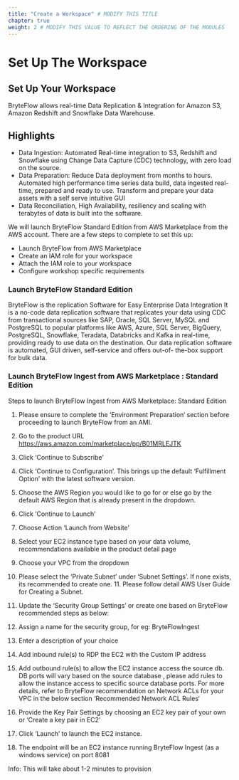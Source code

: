 ```yaml
---
title: "Create a Workspace" # MODIFY THIS TITLE
chapter: true
weight: 2 # MODIFY THIS VALUE TO REFLECT THE ORDERING OF THE MODULES
---
```


 <!-- MORE SUBMODULES CAN BE ADDED TO DIVIDE UP THE SETUP INTO SMALLER SECTIONS -->
<!-- COPY AND PASTE THIS SUBMODULE FILE, RENAME, AND CHANGE THE CONTENTS AS NECESSARY -->


# Set Up The Workspace <!-- MODIFY THIS SUBHEADING -->

## Set Up Your Workspace <!-- MODIFY THIS SUBHEADING -->
 BryteFlow allows real-time Data Replication & Integration for Amazon S3, Amazon Redshift and Snowflake Data Warehouse.  
 
## Highlights <!-- MODIFY THIS SUBHEADING -->  
- Data Ingestion: Automated Real-time integration to S3, Redshift and Snowflake using Change Data Capture (CDC) technology, with zero load on the source.  
- Data Preparation: Reduce Data deployment from months to hours. Automated high performance time series data build, data ingested real-time, prepared and ready to use. Transform and prepare your data assets with a self serve intuitive GUI  
- Data Reconciliation, High Availability, resiliency and scaling with terabytes of data is built into the software.

We will launch BryteFlow Standard Edition from AWS Marketplace from the AWS account. There are a few steps to complete to set this up:  
  
  - Launch BryteFlow from AWS Marketplace
  - Create an IAM role for your workspace
  - Attach the IAM role to your workspace
  - Configure workshop specific requirements


 
### Launch BryteFlow Standard Edition <!-- MODIFY THIS HEADING -->

BryteFlow is the replication Software for Easy Enterprise Data Integration
It is a no-code data replication software that replicates your data using CDC from transactional sources like SAP, Oracle, SQL Server, MySQL and PostgreSQL to popular platforms like AWS, Azure, SQL Server, BigQuery, PostgreSQL,  Snowflake, Teradata, Databricks and Kafka in real-time, providing ready to use data on the destination. Our data replication software is automated, GUI driven, self-service and offers out-of- the-box support for bulk data.

### Launch BryteFlow Ingest from AWS Marketplace : Standard Edition <!-- MODIFY THIS SUBHEADING -->

Steps to launch BryteFlow Ingest from AWS Marketplace: Standard Edition 

1. Please ensure to complete the ‘Environment Preparation‘ section before proceeding to launch BryteFlow from an AMI.

2. Go to the product URL https://aws.amazon.com/marketplace/pp/B01MRLEJTK

3. Click ‘Continue to Subscribe’ 

4. Click ‘Continue to Configuration’. This brings up the default ‘Fulfillment Option’ with the latest software version.

5. Choose the AWS Region you would like to go for or else go by the default AWS Region that is already present in the dropdown.
6. Click ‘Continue to Launch’
7. Choose Action ‘Launch from Website’
8. Select your EC2 instance type based on your data volume, recommendations available in the product detail page
9. Choose your VPC from the dropdown
10. Please select the ‘Private Subnet’ under ‘Subnet Settings’. If none exists, its recommended to create one. 11. Please follow detail AWS User Guide for Creating a Subnet.
12. Update the ‘Security Group Settings’ or create one based on BryteFlow recommended steps as below:
13. Assign a name for the security group, for eg: BryteFlowIngest
14. Enter a description of your choice
15. Add inbound rule(s) to RDP the EC2 with the Custom IP address
16. Add outbound rule(s) to allow the EC2 instance access the source db. DB ports will vary based on the source database , please add rules to allow the instance access to specific source database ports.
        For more details, refer to BryteFlow recommendation on Network ACLs for your VPC in the below section ‘Recommended Network ACL Rules‘
17. Provide the Key Pair Settings by choosing an EC2 key pair of your own or ‘Create a key pair in EC2‘
18. Click ‘Launch’ to launch the EC2 instance.
19. The endpoint will be an EC2 instance running BryteFlow Ingest (as a windows service) on port 8081


Info: This will take about 1-2 minutes to provision
